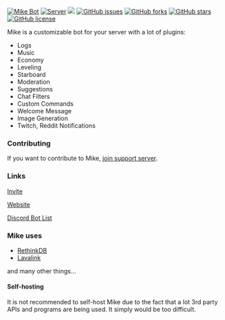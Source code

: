 <a href="https://discordbots.org/bot/419620594645073930"><img src="https://discordbots.org/api/widget/upvotes/419620594645073930.svg" alt="Mike Bot" /></a>
[![Server](https://img.shields.io/discord/340947847728070666.svg?logo=discord&colorB=7289DA)](https://discord.gg/ZwPfRfp)
<img src="https://img.shields.io/github/contributors/badosz0/mike.svg">
[![GitHub issues](https://img.shields.io/github/issues/badosz0/mike.svg)](https://github.com/badosz0/mike/issues)
[![GitHub forks](https://img.shields.io/github/forks/badosz0/mike.svg)](https://github.com/badosz0/mike/network)
[![GitHub stars](https://img.shields.io/github/stars/badosz0/mike.svg)](https://github.com/badosz0/mike/stargazers)
[![GitHub license](https://img.shields.io/github/license/badosz0/mike.svg)](https://github.com/badosz0/mike/blob/master/LICENSE)

Mike is a customizable bot for your server with a lot of plugins:
* Logs
* Music
* Economy
* Leveling
* Starboard
* Moderation
* Suggestions
* Chat Filters
* Custom Commands
* Welcome Message
* Image Generation
* Twitch, Reddit Notifications

### Contributing

If you want to contribute to Mike, [join support
server](https://discord.gg/ZwPfRfp).

### Links

[Invite](https://discordapp.com/oauth2/authorize?client_id=419620594645073930&permissions=8&scope=bot)

[Website](https://mikebot.xyz)

[Discord Bot List](https://discordbots.org/bot/419620594645073930)

### Mike uses

- [RethinkDB](https://www.rethinkdb.com/)
- [Lavalink](https://github.com/Frederikam/Lavalink)

and many other things...

#### Self-hosting

It is not recommended to self-host Mike due to the fact that a lot 3rd party APIs and programs are being used.
It simply would be too difficult.


<!-- ## License -->
